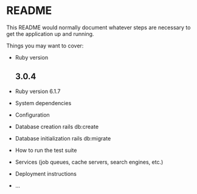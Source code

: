 # README

This README would normally document whatever steps are necessary to get the
application up and running.

Things you may want to cover:

* Ruby version
  ## 3.0.4
* Ruby version
  6.1.7
* System dependencies

* Configuration

* Database creation
  rails db:create
* Database initialization
  rails db:migrate
* How to run the test suite

* Services (job queues, cache servers, search engines, etc.)

* Deployment instructions

* ...
